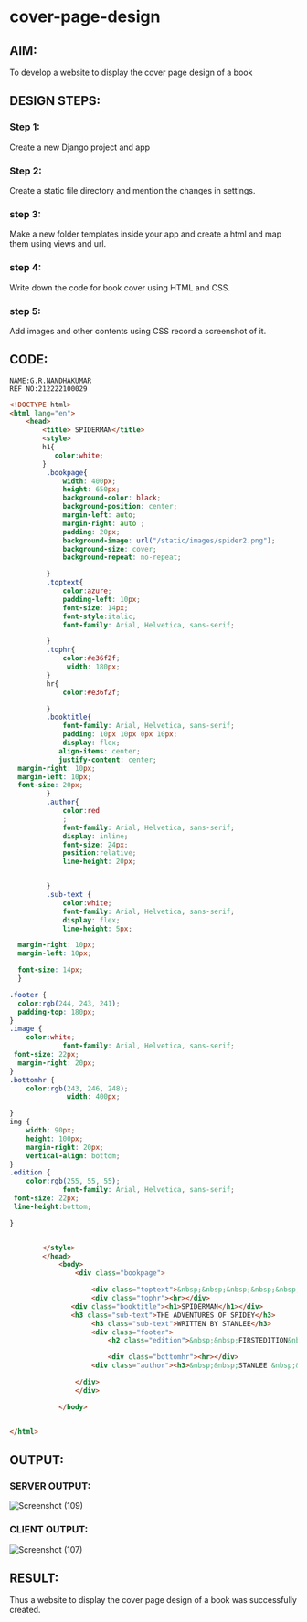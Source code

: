 # cover-page-design
## AIM:
To develop a website to display the cover page design of a book

## DESIGN STEPS:

### Step 1:
Create a new Django project and app

### Step 2:
Create a static file directory and mention the changes in settings.

### step 3:
Make a new folder templates inside your app and create a html and map them using views and url.

### step 4:
Write down the code for book cover using HTML and CSS.

### step 5:
Add images and other contents using CSS record a screenshot of it.

## CODE:
```
NAME:G.R.NANDHAKUMAR
REF NO:212222100029
```
```html
<!DOCTYPE html>
<html lang="en">
    <head>
        <title> SPIDERMAN</title>
        <style>
        h1{
           color:white;
        }
         .bookpage{
             width: 400px;
             height: 650px;
             background-color: black;
             background-position: center;
             margin-left: auto;
             margin-right: auto ;
             padding: 20px;
             background-image: url("/static/images/spider2.png");
             background-size: cover;
             background-repeat: no-repeat;

         }
         .toptext{
             color:azure;
             padding-left: 10px;
             font-size: 14px;
             font-style:italic;
             font-family: Arial, Helvetica, sans-serif;

         }
         .tophr{
             color:#e36f2f;
              width: 180px;
         }
         hr{
             color:#e36f2f;

         }
         .booktitle{
             font-family: Arial, Helvetica, sans-serif;
             padding: 10px 10px 0px 10px;
             display: flex;
            align-items: center;
            justify-content: center;
  margin-right: 10px;
  margin-left: 10px;
  font-size: 20px;
         }
         .author{
             color:red
             ;
             font-family: Arial, Helvetica, sans-serif;
             display: inline;
             font-size: 24px;
             position:relative;
             line-height: 20px;


         }
         .sub-text {
             color:white;
             font-family: Arial, Helvetica, sans-serif;
             display: flex;
             line-height: 5px;

  margin-right: 10px;
  margin-left: 10px;

  font-size: 14px;
  }

.footer {
  color:rgb(244, 243, 241);
  padding-top: 180px;
}
.image {
    color:white;
             font-family: Arial, Helvetica, sans-serif;
 font-size: 22px;
  margin-right: 20px;
}
.bottomhr {
    color:rgb(243, 246, 248);
              width: 400px;

}
img {
    width: 90px;
    height: 100px;
    margin-right: 20px;
    vertical-align: bottom;
}
.edition {
    color:rgb(255, 55, 55);
             font-family: Arial, Helvetica, sans-serif;
 font-size: 22px;
 line-height:bottom;

}


        </style>
        </head>
            <body>
                <div class="bookpage">

                    <div class="toptext">&nbsp;&nbsp;&nbsp;&nbsp;&nbsp;SPIDEY ON DUTY</div>
                    <div class="tophr"><hr></div>
               <div class="booktitle"><h1>SPIDERMAN</h1></div>
               <h3 class="sub-text">THE ADVENTURES OF SPIDEY</h3>
                    <h3 class="sub-text">WRITTEN BY STANLEE</h3>
                    <div class="footer">
                        <h2 class="edition">&nbsp;&nbsp;FIRSTEDITION&nbsp;&nbsp;&nbsp;&nbsp;&nbsp;&nbsp;&nbsp;&nbsp;&nbsp;&nbsp;&nbsp;&nbsp;&nbsp;&nbsp;&nbsp;&nbsp;&nbsp;&nbsp;&nbsp;  <img src="/static/images/stanlee.jpeg" alt="Author"></h2>

                        <div class="bottomhr"><hr></div>
                    <div class="author"><h3>&nbsp;&nbsp;STANLEE &nbsp;&nbsp;&nbsp;&nbsp;&nbsp;&nbsp;&nbsp;&nbsp;&nbsp;&nbsp;&nbsp;&nbsp;&nbsp;&nbsp;&nbsp;&nbsp;&nbsp;&nbsp;</h3></div>

                </div>
                </div>

            </body>


</html>
```

## OUTPUT:
### SERVER OUTPUT:
![Screenshot (109)](https://github.com/Nandhakumar1313/cover-page-design/assets/120230694/e09fc7ec-7c48-4c94-814d-a1857f07741f)

### CLIENT OUTPUT:
![Screenshot (107)](https://github.com/Nandhakumar1313/cover-page-design/assets/120230694/d3fe951f-a508-4bc6-b0de-340ade4d4c81)

## RESULT:
Thus a website to display the cover page design of a book was successfully created.
